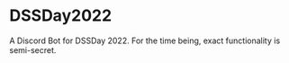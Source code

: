 # DSSDay2022

A Discord Bot for DSSDay 2022. For the time being, exact functionality is semi-secret.
